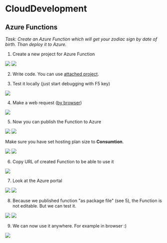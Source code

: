 # CloudDevelopment
## Azure Functions

*Task: Create an Azure Function which will get your zodiac sign by date of birth. Than deploy it to Azure.*

1. Create a new project for Azure Function

![](https://raw.githubusercontent.com/vaclavek/CloudDevelopment/master/Images/af_1_create_project.png)
![](https://raw.githubusercontent.com/vaclavek/CloudDevelopment/master/Images/af_2_create.png)

2. Write code. You can use [attached project](03_AzureFunctions/ZodiacFunctions.sln).

3. Test it locally (just start debugging with F5 key)

![](https://raw.githubusercontent.com/vaclavek/CloudDevelopment/master/Images/af_3_run.png)

4. Make a web request ([by browser](http://localhost:7071/api/GetSign?dateOfBirth=2000-05-03))

![](https://raw.githubusercontent.com/vaclavek/CloudDevelopment/master/Images/af_4_run.png)

5. Now you can publish the Function to Azure

![](https://raw.githubusercontent.com/vaclavek/CloudDevelopment/master/Images/af_5_publish.png)
![](https://raw.githubusercontent.com/vaclavek/CloudDevelopment/master/Images/af_6_publish.png)

Make sure you have set hosting plan size to **Consumtion**.

![](https://raw.githubusercontent.com/vaclavek/CloudDevelopment/master/Images/af_7_publish.png)
![](https://raw.githubusercontent.com/vaclavek/CloudDevelopment/master/Images/af_8_publish.png)

6. Copy URL of created Function to be able to use it

![](https://raw.githubusercontent.com/vaclavek/CloudDevelopment/master/Images/af_9_publish.png)

7. Look at the Azure portal

![](https://raw.githubusercontent.com/vaclavek/CloudDevelopment/master/Images/af_10_portal.png)
![](https://raw.githubusercontent.com/vaclavek/CloudDevelopment/master/Images/af_11_portal.png)

8. Because we published function "as package file" (see 5), the Function is not editable. But we can test it.

![](https://raw.githubusercontent.com/vaclavek/CloudDevelopment/master/Images/af_12_test.png)
![](https://raw.githubusercontent.com/vaclavek/CloudDevelopment/master/Images/af_13_result.png)

9. We can now use it anywhere. For example in browser :)

![](https://raw.githubusercontent.com/vaclavek/CloudDevelopment/master/Images/af_14_result.png)